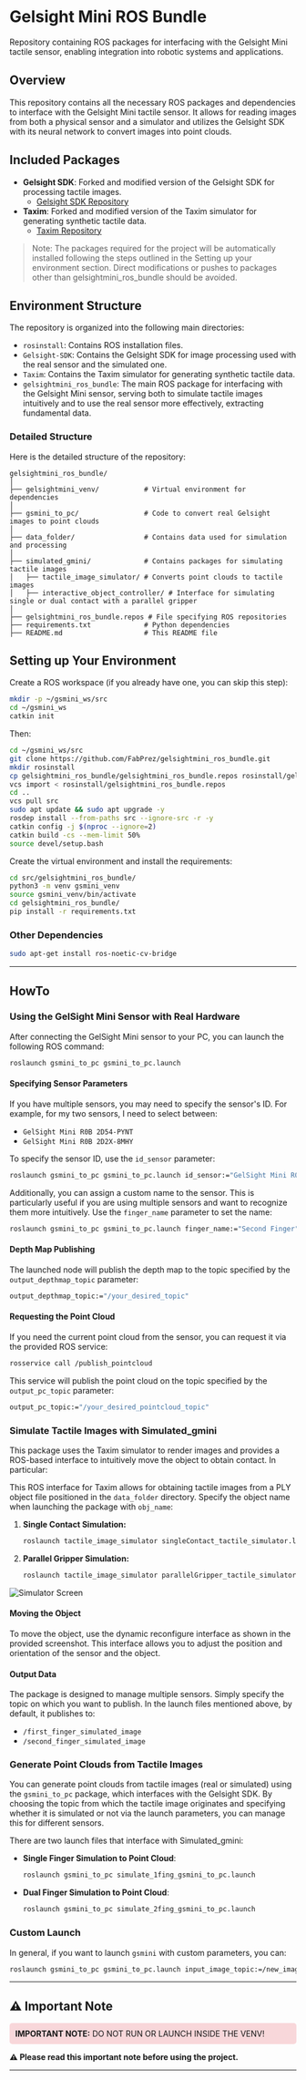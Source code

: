 # Gelsight Mini ROS Bundle

Repository containing ROS packages for interfacing with the Gelsight Mini tactile sensor, enabling integration into robotic systems and applications.

## Overview

This repository contains all the necessary ROS packages and dependencies to interface with the Gelsight Mini tactile sensor. It allows for reading images from both a physical sensor and a simulator and utilizes the Gelsight SDK with its neural network to convert images into point clouds.

## Included Packages

- **Gelsight SDK**: Forked and modified version of the Gelsight SDK for processing tactile images.
  - [Gelsight SDK Repository](https://github.com/FabPrez/Gelsight-SDK)
- **Taxim**: Forked and modified version of the Taxim simulator for generating synthetic tactile data.
  - [Taxim Repository](https://github.com/FabPrez/Taxim)

> Note: The packages required for the project will be automatically installed following the steps outlined in the Setting up your environment section. Direct modifications or pushes to packages other than gelsightmini_ros_bundle should be avoided.

## Environment Structure

The repository is organized into the following main directories:

- `rosinstall`: Contains ROS installation files.
- `Gelsight-SDK`: Contains the Gelsight SDK for image processing used with the real sensor and the simulated one.
- `Taxim`: Contains the Taxim simulator for generating synthetic tactile data.
- `gelsightmini_ros_bundle`: The main ROS package for interfacing with the Gelsight Mini sensor, serving both to simulate tactile images intuitively and to use the real sensor more effectively, extracting fundamental data.

### Detailed Structure

Here is the detailed structure of the repository:

```
gelsightmini_ros_bundle/
│
├── gelsightmini_venv/           # Virtual environment for dependencies
│
├── gsmini_to_pc/                # Code to convert real Gelsight images to point clouds
│
├── data_folder/                 # Contains data used for simulation and processing
│
├── simulated_gmini/             # Contains packages for simulating tactile images
│   ├── tactile_image_simulator/ # Converts point clouds to tactile images
│   ├── interactive_object_controller/ # Interface for simulating single or dual contact with a parallel gripper
│
├── gelsightmini_ros_bundle.repos # File specifying ROS repositories
├── requirements.txt             # Python dependencies
├── README.md                    # This README file
```

## Setting up Your Environment

Create a ROS workspace (if you already have one, you can skip this step):

```bash
mkdir -p ~/gsmini_ws/src
cd ~/gsmini_ws
catkin init
```

Then:

```bash
cd ~/gsmini_ws/src
git clone https://github.com/FabPrez/gelsightmini_ros_bundle.git
mkdir rosinstall
cp gelsightmini_ros_bundle/gelsightmini_ros_bundle.repos rosinstall/gelsightmini_ros_bundle.repos 
vcs import < rosinstall/gelsightmini_ros_bundle.repos
cd ..
vcs pull src
sudo apt update && sudo apt upgrade -y
rosdep install --from-paths src --ignore-src -r -y
catkin config -j $(nproc --ignore=2)
catkin build -cs --mem-limit 50%
source devel/setup.bash
```

Create the virtual environment and install the requirements:

```bash
cd src/gelsightmini_ros_bundle/
python3 -m venv gsmini_venv
source gsmini_venv/bin/activate
cd gelsightmini_ros_bundle/
pip install -r requirements.txt
```

### Other Dependencies

```bash
sudo apt-get install ros-noetic-cv-bridge
```

---

## HowTo

### Using the GelSight Mini Sensor with Real Hardware

After connecting the GelSight Mini sensor to your PC, you can launch the following ROS command:

```bash
roslaunch gsmini_to_pc gsmini_to_pc.launch
```

#### Specifying Sensor Parameters

If you have multiple sensors, you may need to specify the sensor's ID. For example, for my two sensors, I need to select between:

- `GelSight Mini R0B 2D54-PYNT`
- `GelSight Mini R0B 2D2X-8MHY`

To specify the sensor ID, use the `id_sensor` parameter:

```bash
roslaunch gsmini_to_pc gsmini_to_pc.launch id_sensor:="GelSight Mini R0B 2D54-PYNT"
```

Additionally, you can assign a custom name to the sensor. This is particularly useful if you are using multiple sensors and want to recognize them more intuitively. Use the `finger_name` parameter to set the name:

```bash
roslaunch gsmini_to_pc gsmini_to_pc.launch finger_name:="Second Finger"
```

#### Depth Map Publishing

The launched node will publish the depth map to the topic specified by the `output_depthmap_topic` parameter:

```bash
output_depthmap_topic:="/your_desired_topic"
```

#### Requesting the Point Cloud

If you need the current point cloud from the sensor, you can request it via the provided ROS service:

```bash
rosservice call /publish_pointcloud
```

This service will publish the point cloud on the topic specified by the `output_pc_topic` parameter:

```bash
output_pc_topic:="/your_desired_pointcloud_topic"
```

### Simulate Tactile Images with Simulated_gmini

This package uses the Taxim simulator to render images and provides a ROS-based interface to intuitively move the object to obtain contact. In particular:

This ROS interface for Taxim allows for obtaining tactile images from a PLY object file positioned in the `data_folder` directory. Specify the object name when launching the package with `obj_name`:

1. **Single Contact Simulation:**

    ```sh
    roslaunch tactile_image_simulator singleContact_tactile_simulator.launch obj_name:=Simple_Pin
    ```

2. **Parallel Gripper Simulation:**

    ```sh
    roslaunch tactile_image_simulator parallelGripper_tactile_simulator.launch obj_name:=Simple_Pin
    ```

![Simulator Screen](data_folder/simulator_screen.png)

#### Moving the Object

To move the object, use the dynamic reconfigure interface as shown in the provided screenshot. This interface allows you to adjust the position and orientation of the sensor and the object.

#### Output Data

The package is designed to manage multiple sensors. Simply specify the topic on which you want to publish. In the launch files mentioned above, by default, it publishes to:
- `/first_finger_simulated_image`
- `/second_finger_simulated_image`

### Generate Point Clouds from Tactile Images

You can generate point clouds from tactile images (real or simulated) using the `gsmini_to_pc` package, which interfaces with the Gelsight SDK. By choosing the topic from which the tactile image originates and specifying whether it is simulated or not via the launch parameters, you can manage this for different sensors.

There are two launch files that interface with Simulated_gmini:

- **Single Finger Simulation to Point Cloud**:

    ```sh
    roslaunch gsmini_to_pc simulate_1fing_gsmini_to_pc.launch
    ```

- **Dual Finger Simulation to Point Cloud**:

    ```sh
    roslaunch gsmini_to_pc simulate_2fing_gsmini_to_pc.launch
    ```

### Custom Launch

In general, if you want to launch `gsmini` with custom parameters, you can:

```sh
roslaunch gsmini_to_pc gsmini_to_pc.launch input_image_topic:=/new_image_topic output_topic:=/new_pointcloud_topic is_simulated:=false
```

---

## ⚠️ Important Note

<div style="background-color: #f8d7da; padding: 10px; border-radius: 5px;">
  <strong>IMPORTANT NOTE:</strong> DO NOT RUN OR LAUNCH INSIDE THE VENV!
</div>

**⚠️ Please read this important note before using the project.**

---
